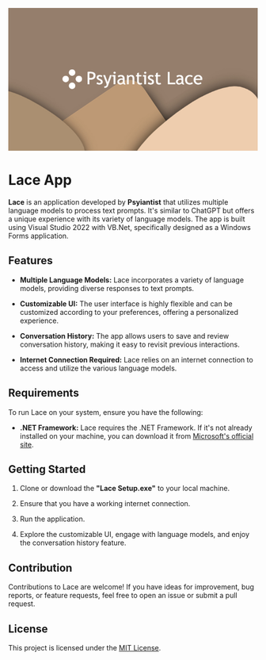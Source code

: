 ![Photo header](Loading.jpg)
# Lace App

**Lace** is an application developed by **Psyiantist** that utilizes multiple language models to process text prompts. It's similar to ChatGPT but offers a unique experience with its variety of language models. The app is built using Visual Studio 2022 with VB.Net, specifically designed as a Windows Forms application.

## Features

- **Multiple Language Models:** Lace incorporates a variety of language models, providing diverse responses to text prompts.
  
- **Customizable UI:** The user interface is highly flexible and can be customized according to your preferences, offering a personalized experience.

- **Conversation History:** The app allows users to save and review conversation history, making it easy to revisit previous interactions.

- **Internet Connection Required:** Lace relies on an internet connection to access and utilize the various language models.

## Requirements

To run Lace on your system, ensure you have the following:

- **.NET Framework:** Lace requires the .NET Framework. If it's not already installed on your machine, you can download it from [Microsoft's official site](https://dotnet.microsoft.com/download/dotnet-framework).

## Getting Started

1. Clone or download the **"Lace Setup.exe"** to your local machine.

2. Ensure that you have a working internet connection.

3. Run the application.

4. Explore the customizable UI, engage with language models, and enjoy the conversation history feature.

## Contribution

Contributions to Lace are welcome! If you have ideas for improvement, bug reports, or feature requests, feel free to open an issue or submit a pull request.

## License

This project is licensed under the [MIT License](LICENSE).
